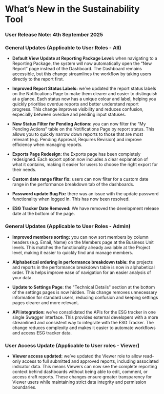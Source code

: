 # What’s New in the Sustainability Tool
### User Release Note: 4th September 2025
### General Updates (Applicable to User Roles - All)

- **Default View Update at Reporting Package Level:** when navigating to a Reporting Package, the system will now automatically open the “New Report” page instead of the Dashboard. The Dashboard remains accessible, but this change streamlines the workflow by taking users directly to the report first.

- **Improved Report Status Labels:** we’ve updated the report status labels on the Notifications Page to make them clearer and easier to distinguish at a glance. Each status now has a unique colour and label, helping you quickly prioritise overdue reports and better understand report progress. This change improves visibility and reduces confusion, especially between overdue and pending input statuses.

- **New Status Filter for Pending Actions:** you can now filter the “My Pending Actions” table on the Notifications Page by report status. This allows you to quickly narrow down reports to those that are most relevant (e.g. Pending Approval, Requires Revision) and improve efficiency when managing reports.

- **Exports Page Redesign:** the Exports page has been completely redesigned. Each export option now includes a clear explanation of what it contains, making it easier for users to choose the right export for their needs.

- **Custom date range filter fix:** users can now filter for a custom date range in the performance breakdown tab of the dashboards.
  
- **Password update Bug Fix:** there was an issue with the update password functionality when logged in. This has now been resolved.

- **ESG Tracker Date Removed:** We have removed the development release date at the bottom of the page.

### General Updates (Applicable to User Roles - Admin)

- **Improved members sorting:** you can now sort members by column headers (e.g. Email, Name) on the Members page at the Business Unit levels. This matches the functionality already available at the Project level, making it easier to quickly find and manage members.

- **Alphabetical ordering in performance breakdown table:** the projects and reports in the performance breakdown table is now in alphabetical order. This helps improve ease of navigation for an easier analysis of your data.

- **Update to Settings Page:** the "Technical Details" section at the bottom of the settings pages is now hidden. This change removes unnecessary information for standard users, reducing confusion and keeping settings pages clearer and more relevant.

- **API integration:** we’ve consolidated the APIs for the ESG tracker in one single Swagger interface. This provides external developers with a more streamlined and consistent way to integrate with the ESG Tracker. The change reduces complexity and makes it easier to automate workflows and access ESG tracker data.

### User Access Update (Applicable to User roles - Viewer)

- **Viewer access updated:** we’ve updated the Viewer role to allow read-only access to full submitted and approved reports, including associated indicator data. This means Viewers can now see the complete reporting context behind dashboards without being able to edit, comment, or access draft reports. These changes ensure greater transparency for Viewer users while maintaining strict data integrity and permission boundaries.

